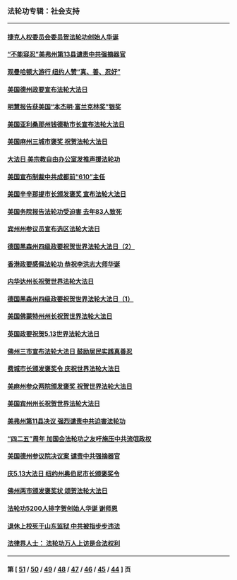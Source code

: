 ### 法轮功专辑：社会支持
---
#### [捷克人权委员会委员贺法轮功创始人华诞](../../pages/nf4386/n12960301.md?05210430) 
#### [“不能容忍”美弗州第13县谴责中共强摘器官](../../pages/nf4386/n12958610.md?05210430) 
#### [观曼哈顿大游行 纽约人赞“真、善、忍好”](../../pages/nf4386/n12956249.md?05210430) 
#### [美国德州政要宣布法轮大法日](../../pages/nf4386/n12958567.md?05210430) 
#### [明慧报告获美国“本杰明‧富兰克林奖”银奖](../../pages/nf4386/n12955404.md?05210430) 
#### [美国亚利桑那州钱德勒市长宣布法轮大法日](../../pages/nf4386/n12953813.md?05210430) 
#### [美国麻州三城市褒奖 祝贺法轮大法日](../../pages/nf4386/n12953756.md?05210430) 
#### [大法日 美宗教自由办公室发推声援法轮功](../../pages/nf4386/n12950669.md?05210430) 
#### [美国宣布制裁中共成都前“610”主任](../../pages/nf4386/n12943654.md?05210430) 
#### [美国辛辛那提市长颁发褒奖 宣布法轮大法日](../../pages/nf4386/n12948869.md?05210430) 
#### [美国务院报告法轮功受迫害 去年83人致死](../../pages/nf4386/n12944350.md?05210430) 
#### [宾州州参议员宣布选区法轮大法日](../../pages/nf4386/n12939844.md?05210430) 
#### [德国黑森州四级政要祝贺世界法轮大法日（2）](../../pages/nf4386/n12937571.md?05210430) 
#### [香港政要感佩法轮功 恭祝李洪志大师华诞](../../pages/nf4386/n12937400.md?05210430) 
#### [内华达州长祝贺世界法轮大法日](../../pages/nf4386/n12936785.md?05210430) 
#### [德国黑森州四级政要祝贺世界法轮大法日（1）](../../pages/nf4386/n12934877.md?05210430) 
#### [美国佛蒙特州州长祝贺世界法轮大法日](../../pages/nf4386/n12935031.md?05210430) 
#### [英国政要祝贺5.13世界法轮大法日](../../pages/nf4386/n12934700.md?05210430) 
#### [佛州三市宣布法轮大法日 鼓励居民实践真善忍](../../pages/nf4386/n12934466.md?05210430) 
#### [费城市长颁发褒奖令 庆祝世界法轮大法日](../../pages/nf4386/n12928833.md?05210430) 
#### [美麻州参众两院颁发褒奖 祝贺世界法轮大法日](../../pages/nf4386/n12928372.md?05210430) 
#### [美国宾州州长祝贺世界法轮大法日](../../pages/nf4386/n12928310.md?05210430) 
#### [美弗州第11县决议 强烈谴责中共迫害法轮功](../../pages/nf4386/n12925015.md?05210430) 
#### [“四二五”周年 加国会法轮功之友吁施压中共流氓政权](../../pages/nf4386/n12896250.md?05210430) 
#### [美国德州参议院决议案 谴责中共强摘器官](../../pages/nf4386/n12924452.md?05210430) 
#### [庆5.13大法日 纽约州奥伯尼市长颁褒奖令](../../pages/nf4386/n12921706.md?05210430) 
#### [佛州两市颁发褒奖状 颂贺法轮大法日](../../pages/nf4386/n12922678.md?05210430) 
#### [法轮功5200人排字贺创始人华诞 谢师恩](../../pages/nf4386/n12918251.md?05210430) 
#### [退休上校死于山东监狱 中共被指步步违法](../../pages/nf4386/n12914624.md?05210430) 
#### [法律界人士： 法轮功万人上访是合法权利](../../pages/nf4386/n12902232.md?05210430) 

---
#### 第 [ [51](./51.md?05210430) / [50](./50.md?05210430) / [49](./49.md?05210430) / [48](./48.md?05210430) / [47](./47.md?05210430) / [46](./46.md?05210430) / [45](./45.md?05210430) / [44](./44.md?05210430) ] 页
